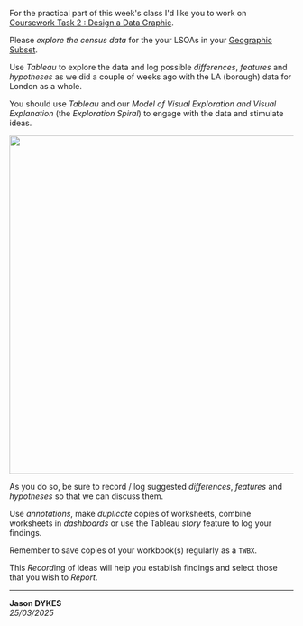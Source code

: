 For the practical part of this week's class I'd like you to work on [Coursework Task 2 : Design a Data Graphic](https://moodle4.city.ac.uk/mod/assign/view.php?id=824741).

Please _explore the census data_ for the your LSOAs in your [Geographic Subset](https://moodle4.city.ac.uk/mod/page/view.php?id=898506).

Use _Tableau_ to explore the data and log possible _differences_, _features_ and _hypotheses_ as we did a couple of weeks ago with the LA (borough) data for London as a whole.

You should use _Tableau_ and our _Model of Visual Exploration and Visual Explanation_ (the _Exploration Spiral_) to engage with the data and stimulate ideas.

<div class="imgBox" style="float:center; align:center">
<img width=600  src="https://jsndyks.github.io/sg2047/img/sg2047.week07.slides.explore.v1.png"/>
</div>

As you do so, be sure to record /  log suggested _differences_, _features_ and _hypotheses_  so that we can discuss them.

Use _annotations_,  make _duplicate_ copies of worksheets, combine worksheets in _dashboards_ or use the Tableau _story_ feature to log your findings.

Remember to save copies of your workbook(s) regularly as a <code>TWBX</code>.

This *Record*ing of ideas will help you establish findings and select those that you wish to *Report*.

---

**Jason DYKES**<br/>
_25/03/2025_
